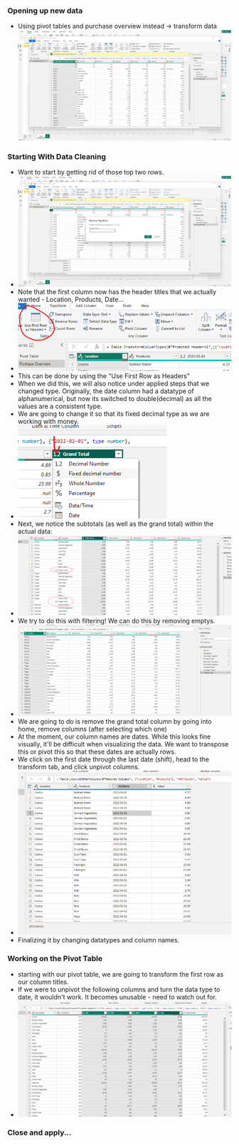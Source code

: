 ### Opening up new data
- Using pivot tables and purchase overview instead -> transform data
![alt text](Images\image.png)

### Starting With Data Cleaning
- Want to start by getting rid of those top two rows.
- ![alt text](Images\image-1.png)
- Note that the first column now has the header titles that we actually wanted - Location, Products, Date...
- ![alt text](Images\image-2.png)
- This can be done by using the "Use First Row as Headers"
- When we did this, we will also notice under applied steps that we changed type. Originally, the date column had a datatype of alphanumerical, but now its switched to double(decimal) as all the values are a consistent type.
- We are going to change it so that its fixed decimal type as we are working with money. 
- ![alt text](Images\image-3.png)
- Next, we notice the subtotals (as well as the grand total) within the actual data:
- ![alt text](Images\image-4.png)
- We try to do this with filtering! We can do this by removing emptys.
- ![alt text](Images\image-5.png)
- We are going to do is remove the grand total column by going into home, remove columns (after selecting which one)
- At the moment, our column names are dates. While this looks fine visually, it'll be difficult when visualizing the data. We want to transpose this or pivot this so that these dates are actually rows. 
- We click on the first date through the last date (shift), head to the transform tab, and click unpivot columns. 
- ![alt text](Images\image-6.png)
- Finalizing it by changing datatypes and column names. 

### Working on the Pivot Table
- starting with our pivot table, we are going to transform the first row as our column titles. 
- If we were to unpivot the following columns and turn the data type to date, it wouldn't work. It becomes unusable - need to watch out for.
- ![alt text](Images\image-7.png) 

### Close and apply...

